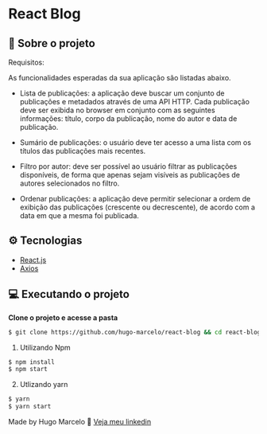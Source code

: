 # React Blog

## 💼 Sobre o projeto

Requisitos:

As funcionalidades esperadas da sua aplicação são listadas abaixo.

- Lista de publicações: a aplicação deve buscar um conjunto de publicações e
  metadados através de uma API HTTP. Cada publicação deve ser exibida no browser
  em conjunto com as seguintes informações: título, corpo da publicação, nome do
  autor e data de publicação.

- Sumário de publicações: o usuário deve ter acesso a uma lista com os títulos das
  publicações mais recentes.

- Filtro por autor: deve ser possível ao usuário filtrar as publicações disponíveis, de
  forma que apenas sejam visíveis as publicações de autores selecionados no filtro.

- Ordenar publicações: a aplicação deve permitir selecionar a ordem de exibição das
  publicações (crescente ou decrescente), de acordo com a data em que a mesma foi
  publicada.

## ⚙️ Tecnologias

- [React.js](https://pt-br.reactjs.org/)
- [Axios](https://github.com/axios/axios)

## 💻 Executando o projeto

**Clone o projeto e acesse a pasta**

```bash
$ git clone https://github.com/hugo-marcelo/react-blog && cd react-blog
```

1. Utilizando Npm

```sh
$ npm install
$ npm start
```

2. Utlizando yarn

```sh
$ yarn
$ yarn start
```

Made by Hugo Marcelo 👋 [Veja meu linkedin](https://www.linkedin.com/in/hugo-marcelo-dev/)
